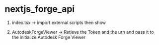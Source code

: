 # nextjs_forge_api


1. index.tsx -> import external scripts then show <AutodeskForgeViewer />

2. AutodeskForgeViewer -> Retieve the Token and the urn and pass it to the initialize Autodesk Forge Viewer
